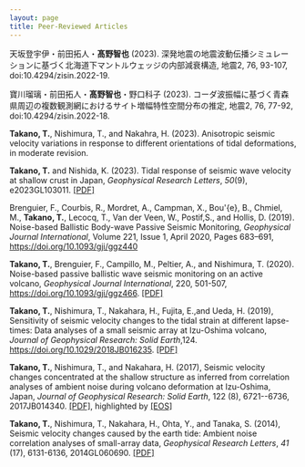 ```yaml
---
layout: page
title: Peer-Reviewed Articles
---
```


天坂登宇伊・前田拓人・**髙野智也** (2023). 深発地震の地震波動伝播シミュレーションに基づく北海道下マントルウェッジの内部減衰構造, 地震2, 76, 93-107, doi:10.4294/zisin.2022-19.

寶川瑠璃・前田拓人・**髙野智也**・野口科子 (2023). コーダ波振幅に基づく青森県周辺の複数観測網におけるサイト増幅特性空間分布の推定, 地震2, 76, 77-92, doi:10.4294/zisin.2022-18.

**Takano, T.**, Nishimura, T., and Nakahra, H. (2023). Anisotropic seismic velocity variations in response to different orientations of tidal deformations, in moderate revision.

**Takano, T.** and Nishida, K. (2023). Tidal response of seismic wave velocity at shallow crust in Japan, *Geophysical Research Letters*, *50*(9), e2023GL103011. [[PDF]](/papers/TakanoNishida2023.pdf)

Brenguier, F., Courbis, R.,  Mordret, A., Campman, X., Bou\'{e}, B., Chmiel, M., **Takano, T.**, Lecocq, T., Van der Veen, W., Postif,S., and Hollis, D. (2019). Noise-based Ballistic Body-wave Passive Seismic Monitoring, *Geophysical Journal International*, Volume 221, Issue 1, April 2020, Pages 683–691, https://doi.org/10.1093/gji/ggz440

**Takano, T.**, Brenguier, F., Campillo, M., Peltier, A., and Nishimura, T. (2020). Noise-based passive ballistic wave seismic monitoring on an active volcano, *Geophysical Journal International*, 220, 501-507, https://doi.org/10.1093/gji/ggz466. [[PDF]](/papers/Takano+2020.pdf)

**Takano, T.**, Nishimura, T., Nakahara, H., Fujita, E.,and Ueda, H. (2019), Sensitivity of seismic velocity changes to the tidal strain at different lapse-times: Data analyses of a small seismic array at Izu-Oshima volcano, *Journal of Geophysical Research: Solid Earth*,124. https://doi.org/10.1029/2018JB016235. [[PDF]](/papers/Takano+2019.pdf)

**Takano, T.**, Nishimura, T., and Nakahara, H. (2017), Seismic velocity changes concentrated at the shallow structure as inferred from correlation analyses of ambient noise during volcano deformation at Izu-Oshima, Japan, *Journal of Geophysical Research: Solid Earth*, 122 (8), 6721--6736, 2017JB014340. [[PDF]](/papers/Takano+2017.pdf), highlighted by [[EOS]](https://eos.org/research-spotlights/quiet-volcanic-activity-changes-speed-of-ambient-seismic-waves) 

**Takano, T.**, Nishimura, T., Nakahara, H., Ohta, Y., and Tanaka, S. (2014), Seismic velocity changes caused by the earth tide: Ambient noise correlation analyses of small-array data, *Geophysical Research Letters*, *41* (17), 6131-6136, 2014GL060690. [[PDF]](/papers/Takano+2014.pdf)

